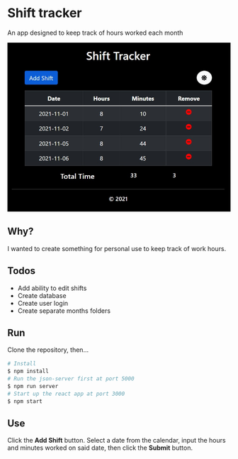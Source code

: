 # Shift tracker
An app designed to keep track of hours worked each month

![App Screenshot](./public/screenshot.jpg)

## Why?
I wanted to create something for personal use to keep track of work hours.

## Todos
- Add ability to edit shifts
- Create database
- Create user login
- Create separate months folders

## Run
Clone the repository, then...
```bash
# Install
$ npm install
# Run the json-server first at port 5000
$ npm run server
# Start up the react app at port 3000
$ npm start
```

## Use
Click the **Add Shift** button.
Select a date from the calendar, input the hours and minutes worked on said date, then click the **Submit** button.